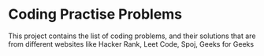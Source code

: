 # Coding Practise Problems

This project contains the list of coding problems, and 
their solutions that are from different websites 
like Hacker Rank, Leet Code, Spoj, Geeks for Geeks